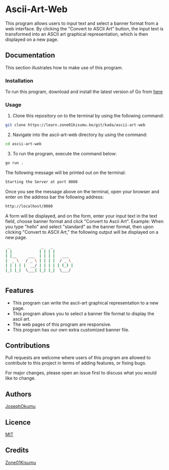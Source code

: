 # Ascii-Art-Web
This program allows users to input text and select a banner format from a web interface. By clicking the "Convert to ASCII Art" button, the input text is transformed into an ASCII art graphical representation, which is then displayed on a new page.
## Documentation
This section illustrates how to make use of this program.

### Installation
To run this program, download and install the latest version of Go from [here](https://go.dev/doc/install)

### Usage
1. Clone this repository on to the terminal by using the following command:
```bash
git clone https://learn.zone01kisumu.ke/git/kada/ascii-art-web
```
2. Navigate into the ascii-art-web directory by using the command:
```bash
cd ascii-art-web
```
3. To run the program, execute the command below:
```bash
go run . 
```
The following message will be printed out on the terminal:
```bash
Starting the Server at port 8080
```
Once you see the message above on the terminal, open your browser and enter on the address bar the following address:
```bash
http://localhost/8080
```
A form will be displayed, and on the form, enter your input text in the text field, choose banner format and click "Convert to Ascii Art".
Example:
When you type "hello" and select "standard" as the banner format, then upon clicking "Convert to ASCII Art," the following output will be displayed on a new page.

```bash
 _              _   _          
| |            | | | |         
| |__     ___  | | | |   ___   
|  _ \   / _ \ | | | |  / _ \  
| | | | |  __/ | | | | | (_) | 
|_| |_|  \___| |_| |_|  \___/  
                               
```


## Features
- This program can write the ascii-art graphical representation to a new page.
- This program allows you to select a banner file format to display the ascii art.
- The web pages of this program are responsive.
- This program has our own extra customized banner file. 

## Contributions
Pull requests are welcome where users of this program are allowed to contribute to this project in terms of adding features, or fixing bugs.

For major changes, please open an issue first to discuss what you would like to change.
## Authors
[JosephOkumu](https://github.com/JosephOkumu)

## Licence
[MIT](https://choosealicense.com/licenses/mit/)
## Credits
[Zone01Kisumu](https://www.zone01kisumu.ke/)
